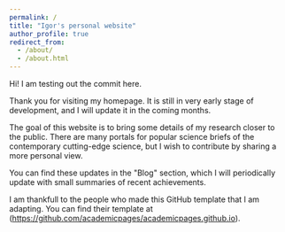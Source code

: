 ```yaml
---
permalink: /
title: "Igor's personal website"
author_profile: true
redirect_from: 
  - /about/
  - /about.html
---
```


Hi!
I am testing out the commit here.

Thank you for visiting my homepage. 
It is still in very early stage of development, and I will update it in the coming months. 

The goal of this website is to bring some details of my research closer to the public. 
There are many portals for popular science briefs of the contemporary cutting-edge science, but I wish to contribute by sharing a more personal view.

You can find these updates in the "Blog" section, which I will periodically update with small summaries of recent achievements.

I am thankfull to the people who made this GitHub template that I am adapting.
You can find their template at (https://github.com/academicpages/academicpages.github.io).


